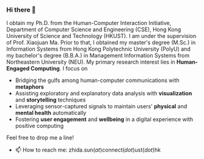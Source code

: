 ### Hi there 👋

I obtain my Ph.D. from the Human-Computer Interaction Initiative, Department of Computer Science and Engineering (CSE), Hong Kong University of Science and Technology (HKUST). I am under the supervision of Prof. Xiaojuan Ma. Prior to that, I obtained my master's degree (M.Sc.) in Information Systems from Hong Kong Polytechnic University (PolyU) and my bachelor's degree (B.B.A.) in Management Information Systems from Northeastern University (NEU). My primary research interest lies in __Human-Engaged Computing__. I focus on

* Bridging the gulfs among human-computer communications with __metaphors__
* Assisting exploratory and explanatory data analysis with __visualization__ and __storytelling__ techniques
* Leveraging sensor-captured signals to maintain users' __physical__ and __mental health__ automatically
* Fostering __user engagement__ and __wellbeing__ in a digital experience with positive computing

Feel free to drop me a line!
- 📫 How to reach me: zhida.sun(_at_)connect(_dot_)ust(_dot_)hk

<!--
**sunzhida/sunzhida** is a ✨ _special_ ✨ repository because its `README.md` (this file) appears on your GitHub profile.

Here are some ideas to get you started:

- 🔭 I’m currently working on ...
- 🌱 I’m currently learning ...
- 👯 I’m looking to collaborate on ...
- 🤔 I’m looking for help with ...
- 💬 Ask me about ...
- 📫 How to reach me: ...
- 😄 Pronouns: ...
- ⚡ Fun fact: ...
-->
